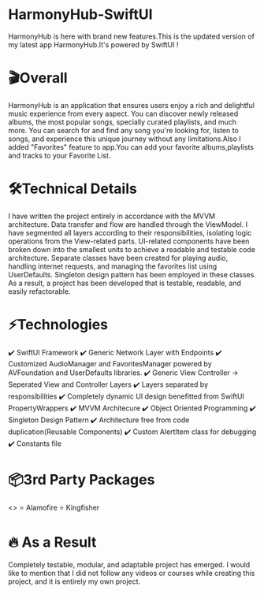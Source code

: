# HarmonyHub-SwiftUI
HarmonyHub is here with brand new features.This is the updated version of my latest app HarmonyHub.It's powered by SwiftUI !

<h1>🎬Overall</h1>
HarmonyHub is an application that ensures users enjoy a rich and delightful music experience from every aspect. You can discover newly released albums, the most popular songs, specially curated playlists, and much more. You can search for and find any song you're looking for, listen to songs, and experience this unique journey without any limitations.Also I added "Favorites" feature to app.You can add your favorite albums,playlists and tracks to your Favorite List.
<h1>🛠️Technical Details</h1>
I have written the project entirely in accordance with the MVVM architecture. Data transfer and flow are handled through the ViewModel. I have segmented all layers according to their responsibilities, isolating logic operations from the View-related parts. UI-related components have been broken down into the smallest units to achieve a readable and testable code architecture. Separate classes have been created for playing audio, handling internet requests, and managing the favorites list using UserDefaults. Singleton design pattern has been employed in these classes. As a result, a project has been developed that is testable, readable, and easily refactorable.
<h1>⚡️Technologies</h1>
✔️ SwiftUI Framework
✔️ Generic Network Layer with Endpoints
✔️ Customized AudioManager and FavoritesManager powered by AVFoundation and UserDefaults libraries.
✔️ Generic View Controller -> Seperated View and Controller Layers
✔️ Layers separated by responsibilities
✔️ Completely dynamic UI design benefitted from SwiftUI PropertyWrappers
✔️ MVVM Architecure
✔️ Object Oriented Programming
✔️ Singleton Design Pattern
✔️ Architecture free from code duplication(Reusable Components)
✔️ Custom AlertItem class for debugging
✔️ Constants file
<h1>📦3rd Party Packages</h1><>
⭐️ Alamofire 
⭐️ Kingfisher 

<h1>🔥 As a Result</h1>
Completely testable, modular, and adaptable project has emerged. I would like to mention that I did not follow any videos or courses while creating this project, and it is entirely my own project.



